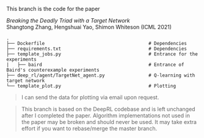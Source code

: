 This branch is the code for the paper

*Breaking the Deadly Triad with a Target Network* \
Shangtong Zhang, Hengshuai Yao, Shimon Whiteson (ICML 2021)

    .
    ├── Dockerfile                                      # Dependencies
    ├── requirements.txt                                # Dependencies
    ├── template_jobs.py                                # Entrance for the experiments
    |   ├── baird                                       # Entrance of Baird's counterexample experiments 
    ├── deep_rl/agent/TargetNet_agent.py                # Q-learning with target network 
    └── template_plot.py                                # Plotting

> I can send the data for plotting via email upon request.

> This branch is based on the DeepRL codebase and is left unchanged after I completed the paper. Algorithm implementations not used in the paper may be broken and should never be used. It may take extra effort if you want to rebase/merge the master branch.